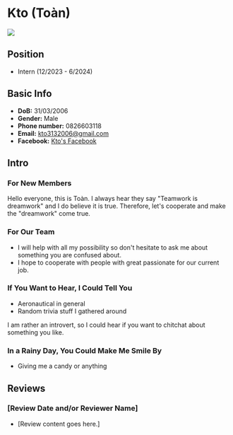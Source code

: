# Kto (Toàn)

![](https://avatars.githubusercontent.com/u/57142191)

## Position

- Intern (12/2023 - 6/2024)

## Basic Info

- **DoB:** 31/03/2006
- **Gender:** Male
- **Phone number:** 0826603118
- **Email:** kto3132006@gmail.com
- **Facebook:** [Kto's Facebook](https://www.facebook.com/kto.kto.374/)

## Intro

### For New Members

Hello everyone, this is Toàn. I always hear they say "Teamwork is dreamwork" and I do believe it is true. Therefore, let's cooperate and make the "dreamwork" come true.

### For Our Team

- I will help with all my possibility so don't hesitate to ask me about something you are confused about.
- I hope to cooperate with people with great passionate for our current job.

### If You Want to Hear, I Could Tell You

- Aeronautical in general
- Random trivia stuff I gathered around

I am rather an introvert, so I could hear if you want to chitchat about something you like.

### In a Rainy Day, You Could Make Me Smile By

- Giving me a candy or anything

## Reviews

### [Review Date and/or Reviewer Name]

- [Review content goes here.]

